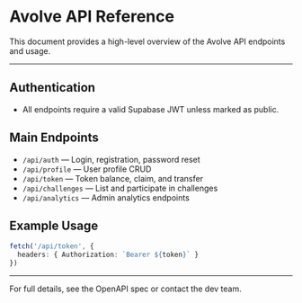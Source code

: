 # Avolve API Reference

This document provides a high-level overview of the Avolve API endpoints and usage.

---

## Authentication
- All endpoints require a valid Supabase JWT unless marked as public.

## Main Endpoints
- `/api/auth` — Login, registration, password reset
- `/api/profile` — User profile CRUD
- `/api/token` — Token balance, claim, and transfer
- `/api/challenges` — List and participate in challenges
- `/api/analytics` — Admin analytics endpoints

## Example Usage
```typescript
fetch('/api/token', {
  headers: { Authorization: `Bearer ${token}` }
})
```

---

For full details, see the OpenAPI spec or contact the dev team.
